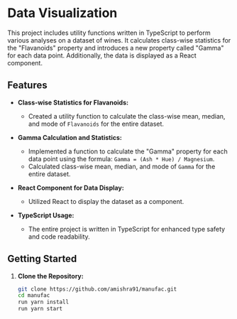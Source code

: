 # Data Visualization

This project includes utility functions written in TypeScript to perform various analyses on a dataset of wines. It calculates class-wise statistics for the "Flavanoids" property and introduces a new property called "Gamma" for each data point. Additionally, the data is displayed as a React component.

## Features

- **Class-wise Statistics for Flavanoids:**

  - Created a utility function to calculate the class-wise mean, median, and mode of `Flavanoids` for the entire dataset.

- **Gamma Calculation and Statistics:**

  - Implemented a function to calculate the "Gamma" property for each data point using the formula: `Gamma = (Ash * Hue) / Magnesium`.
  - Calculated class-wise mean, median, and mode of `Gamma` for the entire dataset.

- **React Component for Data Display:**

  - Utilized React to display the dataset as a component.

- **TypeScript Usage:**
  - The entire project is written in TypeScript for enhanced type safety and code readability.

## Getting Started

1. **Clone the Repository:**

   ```bash
   git clone https://github.com/amishra91/manufac.git
   cd manufac
   run yarn install
   run yarn start
   ```
